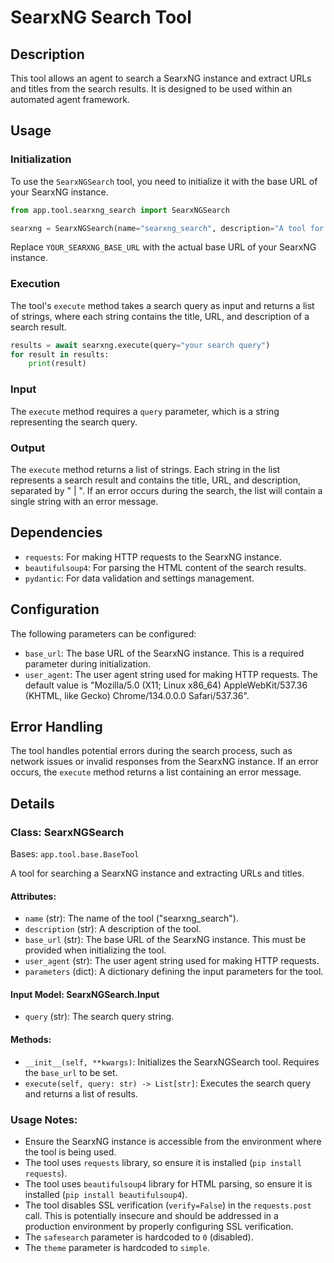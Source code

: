 # SearxNG Search Tool

## Description

This tool allows an agent to search a SearxNG instance and extract URLs and titles from the search results. It is designed to be used within an automated agent framework.

## Usage

### Initialization

To use the `SearxNGSearch` tool, you need to initialize it with the base URL of your SearxNG instance.

```python
from app.tool.searxng_search import SearxNGSearch

searxng = SearxNGSearch(name="searxng_search", description="A tool for searching a SearxNG instance.", base_url="YOUR_SEARXNG_BASE_URL")
```

Replace `YOUR_SEARXNG_BASE_URL` with the actual base URL of your SearxNG instance.

### Execution

The tool's `execute` method takes a search query as input and returns a list of strings, where each string contains the title, URL, and description of a search result.

```python
results = await searxng.execute(query="your search query")
for result in results:
    print(result)
```

### Input

The `execute` method requires a `query` parameter, which is a string representing the search query.

### Output

The `execute` method returns a list of strings. Each string in the list represents a search result and contains the title, URL, and description, separated by " | ". If an error occurs during the search, the list will contain a single string with an error message.

## Dependencies

- `requests`: For making HTTP requests to the SearxNG instance.
- `beautifulsoup4`: For parsing the HTML content of the search results.
- `pydantic`: For data validation and settings management.

## Configuration

The following parameters can be configured:

- `base_url`: The base URL of the SearxNG instance. This is a required parameter during initialization.
- `user_agent`: The user agent string used for making HTTP requests. The default value is "Mozilla/5.0 (X11; Linux x86_64) AppleWebKit/537.36 (KHTML, like Gecko) Chrome/134.0.0.0 Safari/537.36".

## Error Handling

The tool handles potential errors during the search process, such as network issues or invalid responses from the SearxNG instance. If an error occurs, the `execute` method returns a list containing an error message.

## Details

### Class: SearxNGSearch

Bases: `app.tool.base.BaseTool`

A tool for searching a SearxNG instance and extracting URLs and titles.

#### Attributes:

- `name` (str): The name of the tool ("searxng_search").
- `description` (str): A description of the tool.
- `base_url` (str): The base URL of the SearxNG instance.  This must be provided when initializing the tool.
- `user_agent` (str): The user agent string used for making HTTP requests.
- `parameters` (dict): A dictionary defining the input parameters for the tool.

#### Input Model: SearxNGSearch.Input

- `query` (str): The search query string.

#### Methods:

- `__init__(self, **kwargs)`: Initializes the SearxNGSearch tool.  Requires the `base_url` to be set.
- `execute(self, query: str) -> List[str]`: Executes the search query and returns a list of results.

### Usage Notes:

- Ensure the SearxNG instance is accessible from the environment where the tool is being used.
- The tool uses `requests` library, so ensure it is installed (`pip install requests`).
- The tool uses `beautifulsoup4` library for HTML parsing, so ensure it is installed (`pip install beautifulsoup4`).
- The tool disables SSL verification (`verify=False`) in the `requests.post` call. This is potentially insecure and should be addressed in a production environment by properly configuring SSL verification.
- The `safesearch` parameter is hardcoded to `0` (disabled).
- The `theme` parameter is hardcoded to `simple`.

